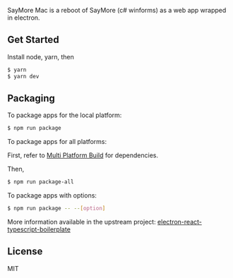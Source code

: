 SayMore Mac is a reboot of SayMore (c# winforms) as a web app wrapped in electron.

## Get Started

Install node, yarn, then

```bash
$ yarn
$ yarn dev
```

## Packaging

To package apps for the local platform:

```bash
$ npm run package
```

To package apps for all platforms:

First, refer to
[Multi Platform Build](https://www.electron.build/multi-platform-build) for
dependencies.

Then,

```bash
$ npm run package-all
```

To package apps with options:

```bash
$ npm run package -- --[option]
```

More information available in the upstream project:
[electron-react-typescript-boilerplate](https://github.com/iRath96/electron-react-typescript-boilerplate)

## License

MIT
